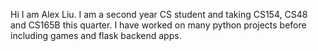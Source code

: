 Hi I am Alex Liu. I am a second year CS student and taking CS154, CS48 and CS165B this quarter. I have worked on many python projects before including games and flask backend apps.
